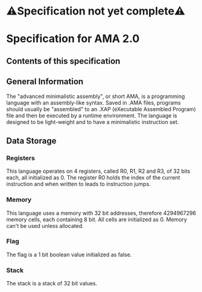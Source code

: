# ⚠️Specification not yet complete⚠️
# Specification for AMA 2.0
## Contents of this specification
## General Information
The "advanced minimalistic assembly", or short AMA, is a programming language with an assembly-like syntax. Saved in .AMA files, programs should usually be "assembled" to an .XAP (eXecutable Assembled Program) file and then be executed by a runtime environment. The language is designed to be light-weight and to have a minimalistic instruction set.  
## Data Storage
### Registers
This language operates on 4 registers, called R0, R1, R2 and R3, of 32 bits each, all initialized as 0. The register R0 holds the index of the current instruction and when written to leads to instruction jumps.  
### Memory
This language uses a memory with 32 bit addresses, therefore 4294967296 memory cells, each containing 8 bit. All cells are initialized as 0. Memory can't be used unless allocated.  
### Flag
The flag is a 1 bit boolean value initialized as false.  
### Stack
The stack is a stack of 32 bit values.
